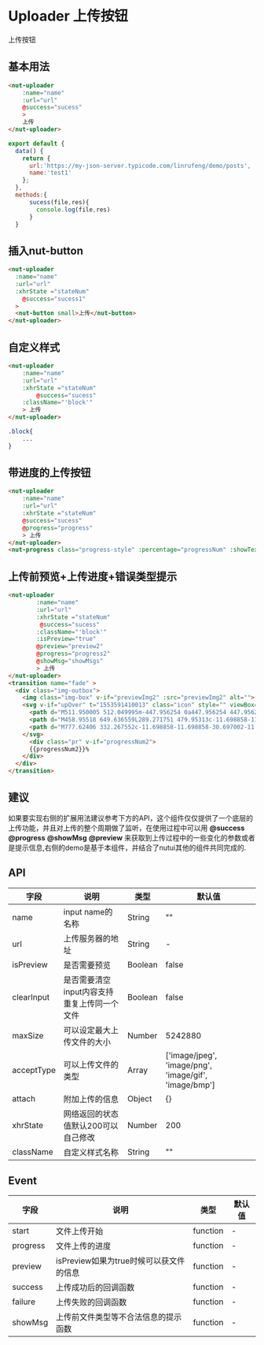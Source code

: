 # Uploader 上传按钮

上传按钮

## 基本用法

```html
<nut-uploader
    :name="name"
    :url="url"       
    @success="sucess"        
    >
    上传
</nut-uploader>   
```

```javascript
export default { 
  data() {
    return {
      url:'https://my-json-server.typicode.com/linrufeng/demo/posts',
      name:'test1'      
    };
  },
  methods:{
      sucess(file,res){
        console.log(file,res)
      }
  }

```
## 插入nut-button
```html
<nut-uploader
  :name="name"
  :url="url"
  :xhrState ="stateNum"      
    @success="sucess1"        
  >
  <nut-button small>上传</nut-button>
</nut-uploader>   
```

## 自定义样式

```html
<nut-uploader
    :name="name"
    :url="url"
    :xhrState ="stateNum"      
        @success="sucess"        
    :className="'block'"
    > 上传
</nut-uploader>  
```

```css
.block{
    ...
}
```
## 带进度的上传按钮

```html
<nut-uploader
    :name="name"
    :url="url"
    :xhrState ="stateNum"      
    @success="sucess"  
    @progress="progress"    
    > 上传
</nut-uploader>  
<nut-progress class="progress-style" :percentage="progressNum" :showText="false" strokeWidth="24"/>
```
## 上传前预览+上传进度+错误类型提示
```html
<nut-uploader
        :name="name"
        :url="url"
        :xhrState ="stateNum"      
         @success="sucess"        
        :className="'block'"
        :isPreview="true"      
        @preview="preview2"
        @progress="progress2"
        @showMsg="showMsgs"
        > 上传
</nut-uploader> 
<transition name="fade" >
  <div class="img-outbox">
    <img class="img-box" v-if="previewImg2" :src="previewImg2" alt="">
    <svg v-if="upOver" t="1553591410013" class="icon" style="" viewBox="0 0 1024 1024" version="1.1" xmlns="http://www.w3.org/2000/svg" p-id="1985" xmlns:xlink="http://www.w3.org/1999/xlink" width="200" height="200">
      <path d="M511.950005 512.049995m-447.956254 0a447.956254 447.956254 0 1 0 895.912508 0 447.956254 447.956254 0 1 0-895.912508 0Z" fill="#20B759" p-id="1986"></path>
      <path d="M458.95518 649.636559L289.271751 479.95313c-11.698858-11.698858-30.697002-11.698858-42.39586 0s-11.698858 30.697002 0 42.395859l169.683429 169.68343c11.698858 11.698858 30.697002 11.698858 42.39586 0 11.798848-11.598867 11.798848-30.597012 0-42.39586z" fill="#FFFFFF" p-id="1987"></path>
      <path d="M777.62406 332.267552c-11.698858-11.698858-30.697002-11.698858-42.39586 0L424.158578 643.437164c-11.698858 11.698858-11.698858 30.697002 0 42.39586s30.697002 11.698858 42.39586 0l311.069622-311.069622c11.798848-11.798848 11.798848-30.796992 0-42.49585z" fill="#FFFFFF" p-id="1988"></path>
    </svg>
      <div class="pr" v-if="progressNum2">
      {{progressNum2}}%
    </div>
  </div>          
</transition>
```



## 建议
如果要实现右侧的扩展用法建议参考下方的API，这个组件仅仅提供了一个底层的上传功能，并且对上传的整个周期做了监听，在使用过程中可以用 **@success** **@progress** **@showMsg** **@preview** 来获取到上传过程中的一些变化的参数或者是提示信息,右侧的demo是基于本组件，并结合了nutui其他的组件共同完成的.

## API

| 字段 | 说明 | 类型 | 默认值
|----- | ----- | ----- | ----- 
| name | input name的名称 | String | ""
| url | 上传服务器的地址 | String | -
| isPreview | 是否需要预览 | Boolean | false
| clearInput | 是否需要清空input内容支持重复上传同一个文件 | Boolean | false
| maxSize | 可以设定最大上传文件的大小 | Number | 5242880
| acceptType | 可以上传文件的类型 | Array | ['image/jpeg', 'image/png', 'image/gif', 'image/bmp']
| attach | 附加上传的信息 | Object | {}
| xhrState | 网络返回的状态值默认200可以自己修改 | Number | 200
| className | 自定义样式名称 | String | ""

## Event

| 字段 | 说明 | 类型 | 默认值
|----- | ----- | ----- | ----- 
| start | 文件上传开始 | function | -
| progress | 文件上传的进度 | function | -
| preview | isPreview如果为true时候可以获文件的信息 | function | -
| success | 上传成功后的回调函数 | function | -
| failure | 上传失败的回调函数 | function | -
| showMsg | 上传前文件类型等不合法信息的提示函数 | function | -
